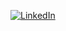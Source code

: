 [![LinkedIn](https://img.shields.io/badge/LinkedIn-blue?style=for-the-badge&logo=linkedin)](https://linkedin.com/in/n1sarga)

